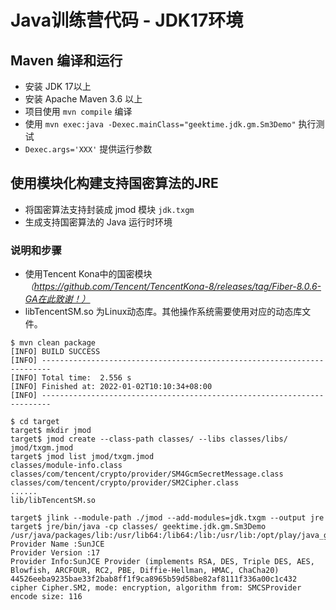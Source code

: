 # Java训练营代码 - JDK17环境

## Maven 编译和运行

* 安装 JDK 17以上
* 安装 Apache Maven 3.6 以上
* 项目使用 `mvn compile` 编译
* 使用 `mvn exec:java -Dexec.mainClass="geektime.jdk.gm.Sm3Demo"` 执行测试
* `Dexec.args='XXX'` 提供运行参数

## 使用模块化构建支持国密算法的JRE

* 将国密算法支持封装成 jmod 模块 `jdk.txgm`
* 生成支持国密算法的 Java 运行时环境

### 说明和步骤

* 使用Tencent Kona中的国密模块  _（https://github.com/Tencent/TencentKona-8/releases/tag/Fiber-8.0.6-GA在此致谢！）_
* libTencentSM.so 为Linux动态库。其他操作系统需要使用对应的动态库文件。

```
$ mvn clean package
[INFO] BUILD SUCCESS
[INFO] ------------------------------------------------------------------------
[INFO] Total time:  2.556 s
[INFO] Finished at: 2022-01-02T10:10:34+08:00
[INFO] ------------------------------------------------------------------------

$ cd target
target$ mkdir jmod
target$ jmod create --class-path classes/ --libs classes/libs/ jmod/txgm.jmod
target$ jmod list jmod/txgm.jmod 
classes/module-info.class
classes/com/tencent/crypto/provider/SM4GcmSecretMessage.class
classes/com/tencent/crypto/provider/SM2Cipher.class
......
lib/libTencentSM.so

target$ jlink --module-path ./jmod --add-modules=jdk.txgm --output jre
target$ jre/bin/java -cp classes/ geektime.jdk.gm.Sm3Demo
/usr/java/packages/lib:/usr/lib64:/lib64:/lib:/usr/lib:/opt/play/java_geektime17/target
Provider Name :SunJCE
Provider Version :17
Provider Info:SunJCE Provider (implements RSA, DES, Triple DES, AES, Blowfish, ARCFOUR, RC2, PBE, Diffie-Hellman, HMAC, ChaCha20)
44526eeba9235bae33f2bab8ff1f9ca8965b59d58be82af8111f336a00c1c432
cipher Cipher.SM2, mode: encryption, algorithm from: SMCSProvider encode size: 116

````

